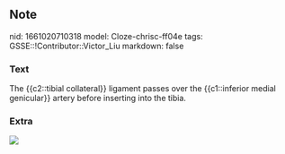 ## Note
nid: 1661020710318
model: Cloze-chrisc-ff04e
tags: GSSE::!Contributor::Victor_Liu
markdown: false

### Text
<div>
  The {{c2::tibial collateral}} ligament passes over the
  {{c1::inferior medial genicular}} artery before inserting into
  the tibia.
</div>

### Extra
<img src="Gray552.png">
